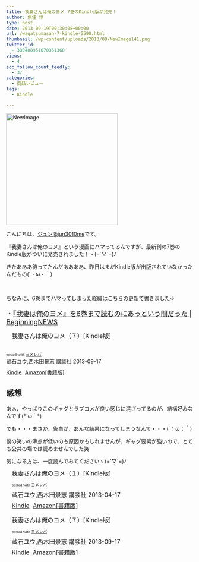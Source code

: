 ```yaml
---
title: 我妻さんは俺のヨメ 7巻のKindle版が発売！
author: 魚住 惇
type: post
date: 2013-09-19T00:30:08+00:00
url: /wagatsumasan-7-kindle-5590.html
thumbnail: /wp-content/uploads/2013/09/NewImage141.png
twitter_id:
  - 380488951070351360
views:
  - 4
scc_follow_count_feedly:
  - 37
categories:
  - 商品レビュー
tags:
  - Kindle

---
```

<img decoding="async" loading="lazy" title="NewImage.png" alt="NewImage" src="/wp-content/uploads/2013/09/NewImage14.png" width="300" height="300" border="0" />

<!--more-->

こんにちは、[ジュン@jun3010me][1]です。

『我妻さんは俺のヨメ』という漫画にハマってるんですが、最新刊の7巻のKindle版がついに発売されました！ヽ(=´▽\`=)ﾉ

きたあああ待ってたんだああああ、昨日はまだKindle版が出版されていなかったんだもの(´・ω・｀)

&nbsp;

ちなみに、6巻までハマってしまった経緯はこちらの更新で書きました↓

<p style="font-size: 18px;">
  ・<a rel="nofollow" href="http://192.168.11.200:8000/wagatsuma-my-wife-6-read-4514.html" target="_blank">『我妻は俺のヨメ』を6巻まで読むのにあっという間だった | BeginningNEWS</a>
</p>

<div class="booklink-box" style="text-align: left; padding-bottom: 20px; font-size: medium; /zoom: 1; overflow: hidden;">
  <div class="booklink-image" style="float: left; margin: 0 15px 10px 0;">
    <a href="http://www.amazon.co.jp/exec/obidos/asin/B00F2H331O/jn050191-22/" target="_blank" rel="nofollow" name="booklink"></a><img decoding="async" style="border: none;" alt="" src="http://ecx.images-amazon.com/images/I/51-AJ5aHiZL._SL160_.jpg" />
  </div>
  <div class="booklink-info" style="line-height: 120%; /zoom: 1; overflow: hidden;">
    <div class="booklink-name" style="margin-bottom: 10px; line-height: 120%;">
      <a href="http://www.amazon.co.jp/exec/obidos/asin/B00F2H331O/jn050191-22/" target="_blank" rel="nofollow" name="booklink"></a>我妻さんは俺のヨメ（７）[Kindle版]
    </div>
  </div>
</div>

<div class="booklink-powered-date" style="font-size: 8pt; margin-top: 5px; font-family: verdana; line-height: 120%;">
  posted with <a href="http://yomereba.com" target="_blank" rel="nofollow">ヨメレバ</a>
</div>

<div class="booklink-detail" style="margin-bottom: 5px;">
  蔵石ユウ,西木田景志 講談社 2013-09-17
</div>

<div class="booklink-link2" style="margin-top: 10px;">
  <div class="shoplinkkindle" style="display: inline; margin-right: 5px;">
    <a href="http://www.amazon.co.jp/exec/obidos/ASIN/B00F2H331O/jn050191-22/" target="_blank" rel="nofollow">Kindle</a>
  </div>
  <div class="shoplinkamazon" style="display: inline; margin-right: 5px;">
    <a title="アマゾン" href="http://www.amazon.co.jp/exec/obidos/ASIN/406394929X/jn050191-22/" target="_blank" rel="nofollow">Amazon[書籍版]</a>
  </div>
</div>

<div class="booklink-footer" style="clear: left;">
</div>

## 感想

あぁ、やっぱりこのギャグとラブコメが良い感じに混ざってるのが、結構好みなんです(\*´ω｀\*)

でも・・・まさか、告白が、あんな結果になってしまうなんて・・・(´；ω；｀)

僕の笑いの沸点が低いのも原因かもしれませんが、ギャグ要素が強いので、とても公共の場では読めませんでした笑

気になる方は、一度読んでみてくださいヽ(=´▽\`=)ﾉ

<div class="booklink-box" style="text-align: left; padding-bottom: 20px; font-size: medium; /zoom: 1; overflow: hidden;">
  <div class="booklink-image" style="float: left; margin: 0 15px 10px 0;">
    <a href="http://www.amazon.co.jp/exec/obidos/asin/B00C9QK3JQ/jn050191-22/" target="_blank" rel="nofollow" name="booklink"></a><img decoding="async" style="border: none;" alt="" src="http://ecx.images-amazon.com/images/I/51UjX27I9RL._SL160_.jpg" />
  </div>
  <div class="booklink-info" style="line-height: 120%; /zoom: 1; overflow: hidden;">
    <div class="booklink-name" style="margin-bottom: 10px; line-height: 120%;">
      <a href="http://www.amazon.co.jp/exec/obidos/asin/B00C9QK3JQ/jn050191-22/" target="_blank" rel="nofollow" name="booklink"></a>我妻さんは俺のヨメ（１）[Kindle版]</p>
      <div class="booklink-powered-date" style="font-size: 8pt; margin-top: 5px; font-family: verdana; line-height: 120%;">
        posted with <a href="http://yomereba.com" target="_blank" rel="nofollow">ヨメレバ</a>
      </div>
    </div>
    <div class="booklink-detail" style="margin-bottom: 5px;">
      蔵石ユウ,西木田景志 講談社 2013-04-17
    </div>
    <div class="booklink-link2" style="margin-top: 10px;">
      <div class="shoplinkkindle" style="display: inline; margin-right: 5px;">
        <a href="http://www.amazon.co.jp/exec/obidos/ASIN/B00C9QK3JQ/jn050191-22/" target="_blank" rel="nofollow">Kindle</a>
      </div>
      <div class="shoplinkamazon" style="display: inline; margin-right: 5px;">
        <a title="アマゾン" href="http://www.amazon.co.jp/exec/obidos/ASIN/4063846385/jn050191-22/" target="_blank" rel="nofollow">Amazon[書籍版]</a>
      </div>
    </div>
  </div>
  <div class="booklink-footer" style="clear: left;">
  </div>
</div>

<div class="booklink-box" style="text-align: left; padding-bottom: 20px; font-size: medium; /zoom: 1; overflow: hidden;">
  <div class="booklink-image" style="float: left; margin: 0 15px 10px 0;">
    <a href="http://www.amazon.co.jp/exec/obidos/asin/B00F2H331O/jn050191-22/" target="_blank" rel="nofollow" name="booklink"></a><img decoding="async" style="border: none;" alt="" src="http://ecx.images-amazon.com/images/I/51-AJ5aHiZL._SL160_.jpg" />
  </div>
  <div class="booklink-info" style="line-height: 120%; /zoom: 1; overflow: hidden;">
    <div class="booklink-name" style="margin-bottom: 10px; line-height: 120%;">
      <a href="http://www.amazon.co.jp/exec/obidos/asin/B00F2H331O/jn050191-22/" target="_blank" rel="nofollow" name="booklink"></a>我妻さんは俺のヨメ（７）[Kindle版]</p>
      <div class="booklink-powered-date" style="font-size: 8pt; margin-top: 5px; font-family: verdana; line-height: 120%;">
        posted with <a href="http://yomereba.com" target="_blank" rel="nofollow">ヨメレバ</a>
      </div>
    </div>
    <div class="booklink-detail" style="margin-bottom: 5px;">
      蔵石ユウ,西木田景志 講談社 2013-09-17
    </div>
    <div class="booklink-link2" style="margin-top: 10px;">
      <div class="shoplinkkindle" style="display: inline; margin-right: 5px;">
        <a href="http://www.amazon.co.jp/exec/obidos/ASIN/B00F2H331O/jn050191-22/" target="_blank" rel="nofollow">Kindle</a>
      </div>
      <div class="shoplinkamazon" style="display: inline; margin-right: 5px;">
        <a title="アマゾン" href="http://www.amazon.co.jp/exec/obidos/ASIN/406394929X/jn050191-22/" target="_blank" rel="nofollow">Amazon[書籍版]</a>
      </div>
    </div>
  </div>
  <div class="booklink-footer" style="clear: left;">
  </div>
</div>

 [1]: https://twitter.com/jun3010me